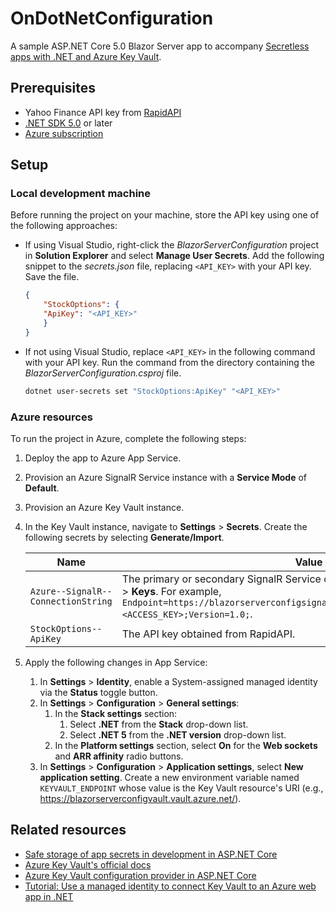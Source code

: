 # OnDotNetConfiguration

A sample ASP.NET Core 5.0 Blazor Server app to accompany [Secretless apps with .NET and Azure Key Vault](https://channel9.msdn.com/Shows/On-NET/Secretless-apps-with-NET-and-Azure-Key-Vault).

## Prerequisites

- Yahoo Finance API key from [RapidAPI](https://rapidapi.com/apidojo/api/yahoo-finance1/pricing)
- [.NET SDK 5.0](https://dotnet.microsoft.com/download/dotnet/5.0) or later
- [Azure subscription](https://azure.microsoft.com/free/dotnet/)

## Setup

### Local development machine

Before running the project on your machine, store the API key using one of the following approaches:

- If using Visual Studio, right-click the *BlazorServerConfiguration* project in **Solution Explorer** and select **Manage User Secrets**. Add the following snippet to the *secrets.json* file, replacing `<API_KEY>` with your API key. Save the file.
		
	```json
	{
		"StockOptions": {
		"ApiKey": "<API_KEY>"
		}
	}
	```

- If not using Visual Studio, replace `<API_KEY>` in the following command with your API key. Run the command from the directory containing the *BlazorServerConfiguration.csproj* file.

	```bash
	dotnet user-secrets set "StockOptions:ApiKey" "<API_KEY>"
	```

### Azure resources

To run the project in Azure, complete the following steps:

1. Deploy the app to Azure App Service.
1. Provision an Azure SignalR Service instance with a **Service Mode** of **Default**.
1. Provision an Azure Key Vault instance.
1. In the Key Vault instance, navigate to **Settings** > **Secrets**. Create the following secrets by selecting **Generate/Import**.

	|Name								  |Value				|
	|-------------------------------------|---------------------|
	|`Azure--SignalR--ConnectionString`|The primary or secondary SignalR Service connection string found at **Settings** > **Keys**. For example, `Endpoint=https://blazorserverconfigsignalr.service.signalr.net;AccessKey=<ACCESS_KEY>;Version=1.0;`.|
	|`StockOptions--ApiKey`			  |The API key obtained from RapidAPI.|

1. Apply the following changes in App Service:
	1. In **Settings** > **Identity**, enable a System-assigned managed identity via the **Status** toggle button.
	1. In **Settings** > **Configuration** > **General settings**:
		1. In the **Stack settings** section:
			1. Select **.NET** from the **Stack** drop-down list.
			1. Select **.NET 5** from the **.NET version** drop-down list.
		1. In the **Platform settings** section, select **On** for the **Web sockets** and **ARR affinity** radio buttons.
	1. In **Settings** > **Configuration** > **Application settings**, select **New application setting**. Create a new environment variable named `KEYVAULT_ENDPOINT` whose value is the Key Vault resource's URI (e.g., https://blazorserverconfigvault.vault.azure.net/).

## Related resources

- [Safe storage of app secrets in development in ASP.NET Core](https://docs.microsoft.com/aspnet/core/security/app-secrets)
- [Azure Key Vault's official docs](https://docs.microsoft.com/azure/key-vault/general)
- [Azure Key Vault configuration provider in ASP.NET Core](https://docs.microsoft.com/aspnet/core/security/key-vault-configuration)
- [Tutorial: Use a managed identity to connect Key Vault to an Azure web app in .NET](https://docs.microsoft.com/azure/key-vault/general/tutorial-net-create-vault-azure-web-app)